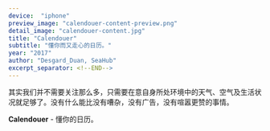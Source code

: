 ```yaml
---
device:  "iphone"
preview_image: "calendouer-content-preview.png"
detail_image: "calendouer-content.jpg"
title: "Calendouer"
subtitle: "懂你而又走心的日历。"
year: "2017"
author: "Desgard_Duan, SeaHub"
excerpt_separator: <!--END-->
---
```


其实我们并不需要关注那么多，只需要在意自身所处环境中的天气、空气及生活状况就足够了。没有什么能比没有嘈杂，没有广告，没有喧嚣更赞的事情。

**Calendouer** - 懂你的日历。

<!--END-->